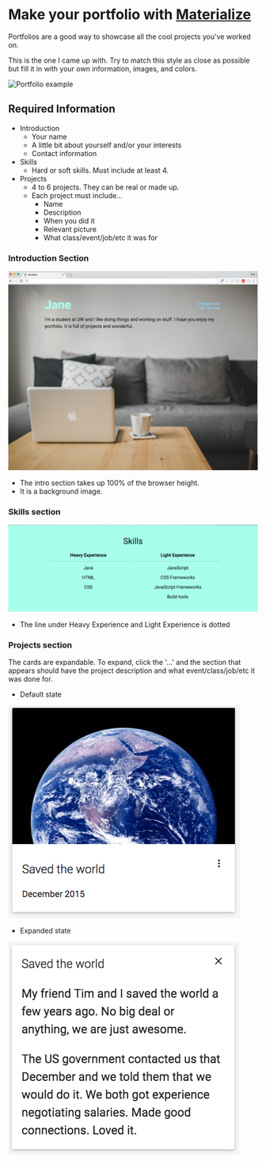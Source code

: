 # Make your portfolio with [Materialize](http://materializecss.com/)

Portfolios are a good way to showcase all the cool projects you've worked on.

This is the one I came up with. Try to match this style as close as possible but fill it in with your own information, images, and colors.

![Portfolio example](img/full.png)

## Required Information
* Introduction
  * Your name
  * A little bit about yourself and/or your interests
  * Contact information
* Skills
  * Hard or soft skills. Must include at least 4.
* Projects
  * 4 to 6 projects. They can be real or made up.
  * Each project must include...
    * Name
    * Description
    * When you did it
    * Relevant picture
    * What class/event/job/etc it was for

### Introduction Section

![Intro](img/intro.png)

* The intro section takes up 100% of the browser height.
* It is a background image.

### Skills section

![skills](img/skills.png)

* The line under Heavy Experience and Light Experience is dotted

### Projects section

The cards are expandable. To expand, click the '...' and the section that appears should have the project description and what event/class/job/etc it was done for.

* Default state

![closed card](img/card.png)

* Expanded state

![expanded card](img/card-ex.png)